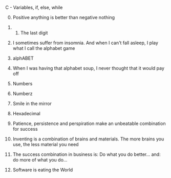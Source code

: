 C - Variables, if, else, while



0. Positive anything is better than negative nothing

1. 1. The last digit

2. I sometimes suffer from insomnia. And when I can't fall asleep, I play what I call the alphabet game

3. alphABET

4. When I was having that alphabet soup, I never thought that it would pay off

5. Numbers

6. Numberz

7. Smile in the mirror

8. Hexadecimal

9. Patience, persistence and perspiration make an unbeatable combination for success

10. Inventing is a combination of brains and materials. The more brains you use, the less material you need

11. The success combination in business is: Do what you do better... and: do more of what you do...

12. Software is eating the World
